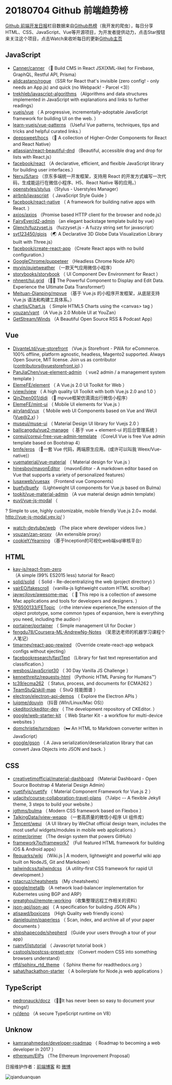 # 20180704 Github 前端趋势榜

[Github 前端开发日报](http://caibaojian.com/c/news)栏目数据来自[Github热榜](http://news.caibaojian.com/)（我开发的爬虫），每日分享HTML、CSS、JavaScript、Vue等开源项目，为开发者提供动力，点击Star按钮来关注这个项目，点击Watch来收听每日的更新[Github主页](https://github.com/kujian/githubTrending)
## JavaScript

* [Canner/canner](https://github.com/Canner/canner) （📡 Build CMS in React JSX(XML-like) for Firebase, GraphQL, Restful API, Prisma）
* [alidcastano/rogue](https://github.com/alidcastano/rogue) （SSR for React that's invisible (zero config! - only needs an App.js) and quick (no Webpack! - Parcel &lt;3)）
* [trekhleb/javascript-algorithms](https://github.com/trekhleb/javascript-algorithms) （Algorithms and data structures implemented in JavaScript with explanations and links to further readings）
* [vuejs/vue](https://github.com/vuejs/vue) （
        A progressive, incrementally-adoptable JavaScript framework for building UI on the web.
      ）
* [learn-vuejs/vue-patterns](https://github.com/learn-vuejs/vue-patterns) （Useful Vue patterns, techniques, tips and tricks and helpful curated links.）
* [deepsweet/hocs](https://github.com/deepsweet/hocs) （🍱 A collection of Higher-Order Components for React and React Native）
* [atlassian/react-beautiful-dnd](https://github.com/atlassian/react-beautiful-dnd) （Beautiful, accessible drag and drop for lists with React.js）
* [facebook/react](https://github.com/facebook/react) （A declarative, efficient, and flexible JavaScript library for building user interfaces.）
* [NervJS/taro](https://github.com/NervJS/taro) （京东多端统一开发框架，支持用 React 的开发方式编写一次代码，生成能运行在微信小程序、H5、React Native 等的应用。）
* [openstyles/stylus](https://github.com/openstyles/stylus) （Stylus - Userstyles Manager）
* [airbnb/javascript](https://github.com/airbnb/javascript) （
        JavaScript Style Guide
      ）
* [facebook/react-native](https://github.com/facebook/react) （
        A framework for building native apps with React.
      ）
* [axios/axios](https://github.com/axios/axios) （Promise based HTTP client for the browser and node.js）
* [FairyEver/d2-admin](https://github.com/FairyEver/d2-admin) （an elegant backstage template build by vue）
* [Glench/fuzzyset.js](https://github.com/Glench/fuzzyset.js) （fuzzyset.js - A fuzzy string set for javascript）
* [syt123450/giojs](https://github.com/syt123450/giojs) （🌏 A Declarative 3D Globe Data Visualization Library built with Three.js）
* [facebook/create-react-app](https://github.com/facebook/create-react-app) （Create React apps with no build configuration.）
* [GoogleChrome/puppeteer](https://github.com/GoogleChrome/puppeteer) （Headless Chrome Node API）
* [myvin/quietweather](https://github.com/myvin/quietweather) （一款天气应用微信小程序）
* [storybooks/storybook](https://github.com/storybooks/storybook) （
        UI Component Dev Environment for React
      ）
* [nhnent/tui.grid](https://github.com/nhnent/tui.grid) （🍞🔡 The Powerful Component to Display and Edit Data. Experience the Ultimate Data Transformer!）
* [Meituan-Dianping/mpvue](https://github.com/Meituan-Dianping/mpvue) （基于 Vue.js 的小程序开发框架，从底层支持 Vue.js 语法和构建工具体系。）
* [chartjs/Chart.js](https://github.com/chartjs/Chart.js) （
        Simple HTML5 Charts using the &lt;canvas&gt; tag
      ）
* [youzan/vant](https://github.com/youzan/vant) （A Vue.js 2.0 Mobile UI at YouZan）
* [GetStream/Winds](https://github.com/GetStream/Winds) （A Beautiful Open Source RSS &amp; Podcast App）

## Vue

* [DivanteLtd/vue-storefront](https://github.com/DivanteLtd/vue-storefront) （Vue.js Storefront - PWA for eCommerce. 100% offline, platform agnostic, headless, Magento2 supported. Always Open Source, MIT license. Join us as contributor (contributors@vuestorefront.io).）
* [PanJiaChen/vue-element-admin](https://github.com/PanJiaChen/vue-element-admin) （
        vue2 admin / a management system template
      ）
* [ElemeFE/element](https://github.com/ElemeFE/element) （
        A Vue.js 2.0 UI Toolkit for Web
      ）
* [iview/iview](https://github.com/iview/iview) （
        A high quality UI Toolkit with both Vue.js 2.0 and 1.0
      ）
* [QinZhen001/didi](https://github.com/QinZhen001/didi) （🚗 mpvue框架仿滴滴出行微信小程序）
* [ElemeFE/mint-ui](https://github.com/ElemeFE/mint-ui) （
        Mobile UI elements for Vue.js
      ）
* [airyland/vux](https://github.com/airyland/vux) （
        Mobile web UI Components based on Vue and WeUI (Vue@2.x)
      ）
* [museui/muse-ui](https://github.com/museui/muse-ui) （
        Material Design UI library for Vuejs 2.0
      ）
* [bailicangdu/vue2-manage](https://github.com/bailicangdu/vue2-manage) （
        基于 vue + element-ui 的后台管理系统
      ）
* [coreui/coreui-free-vue-admin-template](https://github.com/coreui/coreui-free-vue-admin-template) （CoreUI Vue is free Vue admin template based on Bootstrap 4）
* [bmfe/eros](https://github.com/bmfe/eros) （📱一套 Vue 代码，两端原生应用。(或许可以叫我 Weex/Vue-native)）
* [vuematerial/vue-material](https://github.com/vuematerial/vue-material) （
        Material design for Vue.js
      ）
* [hinesboy/mavonEditor](https://github.com/hinesboy/mavonEditor) （mavonEditor - A markdown editor based on Vue that supports a variety of personalized features）
* [lusaxweb/vuesax](https://github.com/lusaxweb/vuesax) （Frontend vue Components）
* [buefy/buefy](https://github.com/buefy/buefy) （Lightweight UI components for Vue.js based on Bulma）
* [tookit/vue-material-admin](https://github.com/tookit/vue-material-admin) （A vue material design admin template）
* [euvl/vue-js-modal](https://github.com/euvl/vue-js-modal) （
        
? Simple to use, highly customizable, mobile friendly Vue.js 2.0+ modal. <a href="http://vue-js-modal.yev.io/">http://vue-js-modal.yev.io/</a>
      ）
* [watch-devtube/web](https://github.com/watch-devtube/web) （The place where developer videos live.）
* [youzan/zan-proxy](https://github.com/youzan/zan-proxy) （An extensible proxy）
* [cookieY/Yearning](https://github.com/cookieY/Yearning) （基于Inception的可视化web端sql审核平台）

## HTML

* [kay-is/react-from-zero](https://github.com/kay-is/react-from-zero) （A simple (99% ES2015 less) tutorial for React）
* [solid/solid](https://github.com/solid/solid) （
        Solid - Re-decentralizing the web (project directory)
      ）
* [yairEO/fakescroll](https://github.com/yairEO/fakescroll) （vanilla-js lightweight custom HTML scrollbar）
* [jaywcjlove/awesome-mac](https://github.com/jaywcjlove/awesome-mac) （
         This repo is a collection of awesome Mac applications and tools for developers and designers.
      ）
* [976500133/FETopic](https://github.com/976500133/FETopic) （🔥the interview experience,The extension of the object prototype, some common types of expansion, here is everything you need, including the audio🔥）
* [portainer/portainer](https://github.com/portainer/portainer) （
        Simple management UI for Docker
      ）
* [fengdu78/Coursera-ML-AndrewNg-Notes](https://github.com/fengdu78/Coursera-ML-AndrewNg-Notes) （吴恩达老师的机器学习课程个人笔记）
* [timarney/react-app-rewired](https://github.com/timarney/react-app-rewired) （Override create-react-app webpack configs without ejecting）
* [facebookresearch/fastText](https://github.com/facebookresearch/fastText) （Library for fast text representation and classification.）
* [wesbos/JavaScript30](https://github.com/wesbos/JavaScript30) （
        30 Day Vanilla JS Challenge
      ）
* [kennethreitz/requests-html](https://github.com/kennethreitz/requests-html) （Pythonic HTML Parsing for Humans™）
* [tc39/ecma262](https://github.com/tc39/ecma262) （
        Status, process, and documents for ECMA262
      ）
* [TeamStuQ/skill-map](https://github.com/TeamStuQ/skill-map) （
        StuQ 技能图谱
      ）
* [electron/electron-api-demos](https://github.com/electron/electron-api-demos) （
        Explore the Electron APIs
      ）
* [lujqme/douyin](https://github.com/lujqme/douyin) （抖音 (WIn/Linux/Mac OS)）
* [ckeditor/ckeditor-dev](https://github.com/ckeditor/ckeditor-dev) （
        The development repository of CKEditor.
      ）
* [google/web-starter-kit](https://github.com/google/web-starter-kit) （
        Web Starter Kit - a workflow for multi-device websites
      ）
* [domchristie/turndown](https://github.com/domchristie/turndown) （🛏 An HTML to Markdown converter written in JavaScript）
* [google/gson](https://github.com/google/gson) （
        A Java serialization/deserialization library that can convert Java Objects into JSON and back.
      ）

## CSS

* [creativetimofficial/material-dashboard](https://github.com/creativetimofficial/material-dashboard) （Material Dashboard - Open Source Bootstrap 4 Material Design Admin）
* [vuetifyjs/vuetify](https://github.com/vuetifyjs/vuetify) （
        Material Component Framework for Vue.js 2
      ）
* [udacity/course-collaboration-travel-plans](https://github.com/udacity/course-collaboration-travel-plans) （?Jalpc -- A flexible Jekyll theme, 3 steps to build your website.）
* [jgthms/bulma](https://github.com/jgthms/bulma) （
        Modern CSS framework based on Flexbox
      ）
* [TalkingData/iview-weapp](https://github.com/TalkingData/iview-weapp) （一套高质量的微信小程序 UI 组件库）
* [Tencent/weui](https://github.com/Tencent/weui) （A UI library by WeChat official design team, includes the most useful widgets/modules in mobile web applications.）
* [primer/primer](https://github.com/primer/primer) （The design system that powers GitHub）
* [framework7io/framework7](https://github.com/framework7io/framework7) （Full featured HTML framework for building iOS &amp; Android apps）
* [Requarks/wiki](https://github.com/Requarks/wiki) （Wiki.js | A modern, lightweight and powerful wiki app built on NodeJS, Git and Markdown）
* [tailwindcss/tailwindcss](https://github.com/tailwindcss/tailwindcss) （A utility-first CSS framework for rapid UI development.）
* [rstacruz/cheatsheets](https://github.com/rstacruz/cheatsheets) （My cheatsheets）
* [google/metallb](https://github.com/google/metallb) （A network load-balancer implementation for Kubernetes using BGP and ARP）
* [greatghoul/remote-working](https://github.com/greatghoul/remote-working) （收集整理远程工作相关的资料）
* [json-api/json-api](https://github.com/json-api/json-api) （
        A specification for building JSON APIs
      ）
* [atisawd/boxicons](https://github.com/atisawd/boxicons) （High Quality web friendly icons）
* [danielquinn/paperless](https://github.com/danielquinn/paperless) （
        Scan, index, and archive all of your paper documents
      ）
* [shipshapecode/shepherd](https://github.com/shipshapecode/shepherd) （Guide your users through a tour of your app）
* [ruanyf/jstutorial](https://github.com/ruanyf/jstutorial) （
        Javascript tutorial book
      ）
* [csstools/postcss-preset-env](https://github.com/csstools/postcss-preset-env) （Convert modern CSS into something browsers understand）
* [rtfd/sphinx_rtd_theme](https://github.com/rtfd/sphinx_rtd_theme) （
        Sphinx theme for readthedocs.org
      ）
* [sahat/hackathon-starter](https://github.com/sahat/hackathon-starter) （
        A boilerplate for Node.js web applications
      ）

## TypeScript

* [pedronauck/docz](https://github.com/pedronauck/docz) （✍🏻It has never been so easy to document your things!）
* [ry/deno](https://github.com/ry/deno) （A secure TypeScript runtime on V8）

## Unknow

* [kamranahmedse/developer-roadmap](https://github.com/kamranahmedse/developer-roadmap) （
        Roadmap to becoming a web developer in 2017
      ）
* [ethereum/EIPs](https://github.com/ethereum/EIPs) （The Ethereum Improvement Proposal）


日报维护作者：[前端博客](http://caibaojian.com/) 和 [微博](http://caibaojian.com/go/weibo)

![qianduanquan](https://user-images.githubusercontent.com/3055447/38468989-651132ac-3b80-11e8-8e6b-15122322a9d7.png)